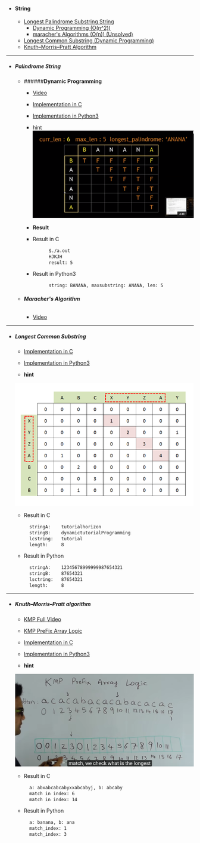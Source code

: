 * #### String

    * [Longest Palindrome Substring String](#palindrome-string)
    	* [Dynamic Programming (O(n^2))](#dynamic-programming)
    	* [maracher's Algorithms (O(n)) (Unsolved)](#maracher's-algorithm)
	* [Longest Common Substring (Dynamic Programming)](#longest-common-substring)
	* [Knuth–Morris–Pratt Algorithm](#knuth–morris-pratt-algorithm)



- - -

* ##### Palindrome String
	* ######**Dynamic Programming**
		* [Video](https://www.youtube.com/watch?v=obBdxeCx_Qs)
		* [Implementation in C](https://github.com/zpoint/Algorithms/blob/master/String/ps_dp.c)
		* [Implementation in Python3](https://github.com/zpoint/Algorithms/blob/master/String/ps_dp.py)
		* hint
		![image](https://github.com/zpoint/Algorithms/blob/master/screenshots/lps.png)
		* **Result**


		* Result in C


					$./a.out
					HJKJH
					result: 5



		* Result in Python3

                	string: BANANA, maxsubstring: ANANA, len: 5


	* ###### **Maracher's Algorithm**
		* [Video](https://www.youtube.com/watch?v=V-sEwsca1ak)



- - -

* ##### Longest Common Substring
	* [Implementation in C](https://github.com/zpoint/Algorithms/blob/master/String/lcstring.c)
	* [Implementation in Python3](https://github.com/zpoint/Algorithms/blob/master/String/lcstring.py)


	* **hint**
    
    ![image](https://github.com/zpoint/Algorithms/blob/master/screenshots/lcs.png)
    
	* Result in C

			stringA:	tutorialhorizon
			stringB:	dynamictutorialProgramming
			lcstring:	tutorial
			length: 	8

	* Result in Python

			stringA:	12345678999999987654321
 			stringB:	87654321
 			lsctring:	87654321
 			length:	    8


- - -

* ##### Knuth–Morris–Pratt algorithm
	* [KMP Full Video](https://www.youtube.com/watch?annotation_id=annotation_109280825&feature=iv&src_vid=KG44VoDtsAA&v=GTJr8OvyEVQ)
	* [KMP PreFix Array Logic](https://www.youtube.com/watch?v=KG44VoDtsAA)
	* [Implementation in C](https://github.com/zpoint/Algorithms/blob/master/String/kmp.c)
	* [Implementation in Python3](https://github.com/zpoint/Algorithms/blob/master/String/kmp.py)


	* **hint**

    ![image](https://github.com/zpoint/Algorithms/blob/master/screenshots/kmp.png)


	* Result in C

			a: abxabcabcabyxxabcabyj, b: abcaby
			match in index: 6
			match in index: 14


	* Result in Python

			a: banana, b: ana
			match_index: 1
			match_index: 3
